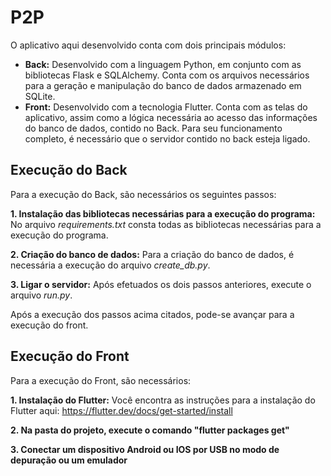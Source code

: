 # P2P


O aplicativo aqui desenvolvido conta com dois principais módulos: 
 - **Back:** Desenvolvido com a linguagem Python, em conjunto com as bibliotecas Flask e SQLAlchemy. Conta com os arquivos necessários para a geração e manipulação do banco de dados armazenado em SQLite.
 - **Front:** Desenvolvido com a tecnologia Flutter. Conta com as telas do aplicativo, assim como a lógica necessária ao acesso das informações do banco de dados, contido no Back. Para seu funcionamento completo, é necessário que o servidor contido no back esteja ligado.
 
 Execução do Back
-------------

Para a execução do Back, são necessários os seguintes passos:

  **1. Instalação das bibliotecas necessárias para a execução do programa:** No arquivo _requirements.txt_ consta todas as bibliotecas necessárias para a execução do programa.
  
  **2. Criação do banco de dados:** Para a criação do banco de dados, é necessária a execução do arquivo _create_db.py_.
  
  **3. Ligar o servidor:** Após efetuados os dois passos anteriores, execute o arquivo _run.py_.
  
  
 Após a execução dos passos acima citados, pode-se avançar para a execução do front.

Execução do Front
-------------

Para a execução do Front, são necessários:

  **1. Instalação do Flutter:** Você encontra as instruções para a instalação do Flutter aqui: https://flutter.dev/docs/get-started/install
 
   **2. Na pasta do projeto, execute o comando "flutter packages get"**
 
   **3. Conectar um dispositivo Android ou IOS por USB no modo de depuração ou um emulador** 
